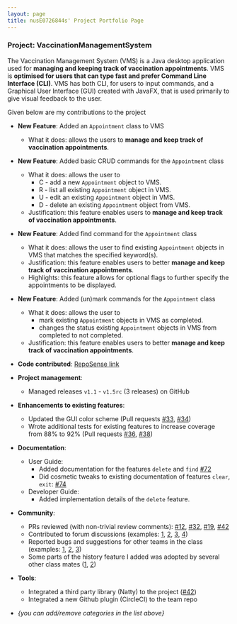 ```yaml
---
layout: page
title: nusE0726844s' Project Portfolio Page
---
```


### Project: VaccinationManagementSystem

The Vaccination Management System (VMS) is a Java desktop application used for **managing and keeping track of vaccination appointments**.
VMS is **optimised for users that can type fast and prefer Command Line Interface (CLI)**.
VMS has both CLI, for users to input commands, and a Graphical User Interface (GUI) created with JavaFX, that is used primarily to give visual feedback to the user.

Given below are my contributions to the project

* **New Feature**: Added an `Appointment` class to VMS
  * What it does: allows the users to **manage and keep track of vaccination appointments**.
* **New Feature**: Added basic CRUD commands for the `Appointment` class
  * What it does: allows the user to
    * C - add a new `Appointment` object to VMS.
    * R - list all existing `Appointment` object in VMS.
    * U - edit an existing `Appointment` object in VMS.
    * D - delete an existing `Appointment` object from VMS.
  * Justification: this feature enables users to **manage and keep track of vaccination appointments**.
* **New Feature**: Added find command for the `Appointment` class
  * What it does: allows the user to find existing `Appointment` objects in VMS that matches the specified keyword(s).
  * Justification: this feature enables users to better **manage and keep track of vaccination appointments**.
  * Highlights: this feature allows for optional flags to further specify the appointments to be displayed.
* **New Feature**: Added (un)mark commands for the `Appointment` class
  * What it does: allows the user to
    * mark existing `Appointment` objects in VMS as completed.
    * changes the status existing `Appointment` objects in VMS from completed to not completed.
  * Justification: this feature enables users to better **manage and keep track of vaccination appointments**.


* **Code contributed**: [RepoSense link](https://nus-cs2103-ay2223s2.github.io/tp-dashboard/?search=nuse0726844&breakdown=true)

* **Project management**:
  * Managed releases `v1.1` - `v1.5rc` (3 releases) on GitHub

* **Enhancements to existing features**:
  * Updated the GUI color scheme (Pull requests [\#33](), [\#34]())
  * Wrote additional tests for existing features to increase coverage from 88% to 92% (Pull requests [\#36](), [\#38]())

* **Documentation**:
  * User Guide:
    * Added documentation for the features `delete` and `find` [\#72]()
    * Did cosmetic tweaks to existing documentation of features `clear`, `exit`: [\#74]()
  * Developer Guide:
    * Added implementation details of the `delete` feature.

* **Community**:
  * PRs reviewed (with non-trivial review comments): [\#12](), [\#32](), [\#19](), [\#42]()
  * Contributed to forum discussions (examples: [1](), [2](), [3](), [4]())
  * Reported bugs and suggestions for other teams in the class (examples: [1](), [2](), [3]())
  * Some parts of the history feature I added was adopted by several other class mates ([1](), [2]())

* **Tools**:
  * Integrated a third party library (Natty) to the project ([\#42]())
  * Integrated a new Github plugin (CircleCI) to the team repo

* _{you can add/remove categories in the list above}_
